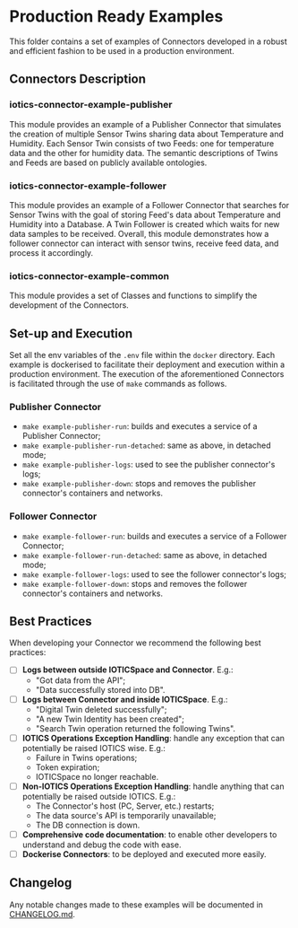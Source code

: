 # Production Ready Examples

This folder contains a set of examples of Connectors developed in a robust and efficient fashion to be used in a production environment.

## Connectors Description

### iotics-connector-example-publisher

This module provides an example of a Publisher Connector that simulates the creation of multiple Sensor Twins sharing data about Temperature and Humidity. Each Sensor Twin consists of two Feeds: one for temperature data and the other for humidity data. The semantic descriptions of Twins and Feeds are based on publicly available ontologies.

### iotics-connector-example-follower

This module provides an example of a Follower Connector that searches for Sensor Twins with the goal of storing Feed's data about Temperature and Humidity into a Database. A Twin Follower is created which waits for new data samples to be received. Overall, this module demonstrates how a follower connector can interact with sensor twins, receive feed data, and process it accordingly.

### iotics-connector-example-common

This module provides a set of Classes and functions to simplify the development of the Connectors.

## Set-up and Execution

Set all the env variables of the `.env` file within the `docker` directory.
Each example is dockerised to facilitate their deployment and execution within a production environment. The execution of the aforementioned Connectors is facilitated through the use of `make` commands as follows.

### Publisher Connector

- `make example-publisher-run`: builds and executes a service of a Publisher Connector;
- `make example-publisher-run-detached`: same as above, in detached mode;
- `make example-publisher-logs`: used to see the publisher connector's logs;
- `make example-publisher-down`: stops and removes the publisher connector's containers and networks.

### Follower Connector

- `make example-follower-run`: builds and executes a service of a Follower Connector;
- `make example-follower-run-detached`: same as above, in detached mode;
- `make example-follower-logs`: used to see the follower connector's logs;
- `make example-follower-down`: stops and removes the follower connector's containers and networks.

## Best Practices

When developing your Connector we recommend the following best practices:

- [ ] **Logs between outside IOTICSpace and Connector**. E.g.:
  - "Got data from the API";
  - "Data successfully stored into DB".
- [ ] **Logs between Connector and inside IOTICSpace**. E.g.:
  - "Digital Twin deleted successfully";
  - "A new Twin Identity has been created";
  - "Search Twin operation returned the following Twins".
- [ ] **IOTICS Operations Exception Handling**: handle any exception that can potentially be raised IOTICS wise. E.g.:
  - Failure in Twins operations;
  - Token expiration;
  - IOTICSpace no longer reachable.
- [ ] **Non-IOTICS Operations Exception Handling**: handle anything that can potentially be raised outside IOTICS. E.g.:
  - The Connector's host (PC, Server, etc.) restarts;
  - The data source's API is temporarily unavailable;
  - The DB connection is down.
- [ ] **Comprehensive code documentation**: to enable other developers to understand and debug the code with ease.
- [ ] **Dockerise Connectors**: to be deployed and executed more easily.

## Changelog

Any notable changes made to these examples will be documented in [CHANGELOG.md](./CHANGELOG.md).
